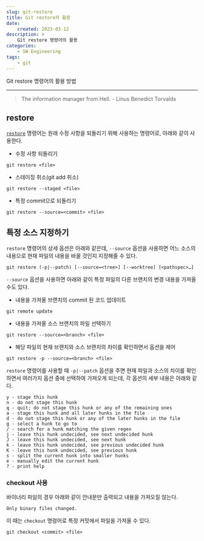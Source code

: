 ```yaml
---
slug: git-restore
title: Git restore의 활용
date:
    created: 2023-03-12
description: >
    Git restore 명령어의 활용
categories:
    - SW Engineering
tags:
    - git
---
```


Git restore 명령어의 활용 방법  

<!-- more -->

---

> The information manager from Hell. - Linus Benedict Torvalds

## restore

[`restore`](./2022-01-17-git_tips.md/#restore) 명령어는 원래 수정 사항을 되돌리기 위해 사용하는 명령어로, 아래와 같이 사용한다.  

- 수정 사항 되돌리기

```shell
git restore <file>
```
- 스테이징 취소(git add 취소)

```shell
git restore --staged <file>
```
- 특정 commit으로 되돌리기

```shell
git restore --source=<commit> <file>
```

## 특정 소스 지정하기

`restore` 명령어의 상세 옵션은 아래와 같은데, `--source` 옵션을 사용하면 어느 소스의 내용으로 현재 파일의 내용을 바꿀 것인지 지정해줄 수 있다.  

```shell
git restore (-p|--patch) [--source=<tree>] [--worktree] [<pathspec>…​]
```

`--source` 옵션을 사용하면 아래와 같이 특정 파일의 다른 브랜치의 변경 내용을 가져올수도 있다.  

- 내용을 가져올 브랜치의 commit 된 코드 업데이트

```shell
git remote update
```
- 내용을 가져올 소스 브랜치의 파일 선택하기

```shell
git restore --source=<branch> <file>
```
- 해당 파일의 현재 브랜치와 소스 브랜치의 차이를 확인하면서 옵션을 제어

```shell
git restore -p --source=<branch> <file>
```

`restore` 명령어를 사용할 때 `-p|--patch` 옵션을 주면 현재 파일과 소스의 차이를 확인하면서 여러가지 옵션 중에 선택하여 가져오게 되는데, 각 옵션의 세부 내용은 아래와 같다.  

```
y - stage this hunk
n - do not stage this hunk
q - quit; do not stage this hunk or any of the remaining ones
a - stage this hunk and all later hunks in the file
d - do not stage this hunk or any of the later hunks in the file
g - select a hunk to go to
/ - search for a hunk matching the given regex
j - leave this hunk undecided, see next undecided hunk
J - leave this hunk undecided, see next hunk
k - leave this hunk undecided, see previous undecided hunk
K - leave this hunk undecided, see previous hunk
s - split the current hunk into smaller hunks
e - manually edit the current hunk
? - print help
```

### checkout 사용

바이너리 파일의 경우 아래와 같이 안내문만 출력되고 내용을 가져오질 않는다.  

```
Only binary files changed.
```

이 때는 `checkout` 명령어로 특정 커밋에서 파일을 가져올 수 있다.  

```shell
git checkout <commit> <file>
```
